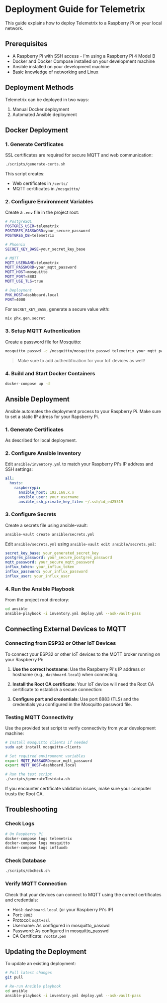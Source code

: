 # Deployment Guide for Telemetrix

This guide explains how to deploy Telemetrix to a Raspberry Pi on your local network.

## Prerequisites

- A Raspberry Pi with SSH access - I'm using a Raspberry Pi 4 Model B
- Docker and Docker Compose installed on your development machine
- Ansible installed on your development machine
- Basic knowledge of networking and Linux

## Deployment Methods

Telemetrix can be deployed in two ways:
1. Manual Docker deployment
2. Automated Ansible deployment

## Docker Deployment

### 1. Generate Certificates

SSL certificates are required for secure MQTT and web communication:

```bash
./scripts/generate-certs.sh
```

This script creates:
- Web certificates in `/certs/`
- MQTT certificates in `/mosquitto/`

### 2. Configure Environment Variables

Create a `.env` file in the project root:

```bash
# PostgreSQL
POSTGRES_USER=telemetrix
POSTGRES_PASSWORD=your_secure_password
POSTGRES_DB=telemetrix

# Phoenix
SECRET_KEY_BASE=your_secret_key_base

# MQTT
MQTT_USERNAME=telemetrix
MQTT_PASSWORD=your_mqtt_password
MQTT_HOST=mosquitto
MQTT_PORT=8883
MQTT_USE_TLS=true

# Deployment
PHX_HOST=dashboard.local
PORT=4000
```

For `SECRET_KEY_BASE`, generate a secure value with:
```bash
mix phx.gen.secret
```

### 3. Setup MQTT Authentication

Create a password file for Mosquitto:
```bash
mosquitto_passwd -c /mosquitto/mosquitto_passwd telemetrix your_mqtt_password
```

> Make sure to add authentification for your IoT devices as well!

### 4. Build and Start Docker Containers

```bash
docker-compose up -d
```

## Ansible Deployment

Ansible automates the deployment process to your Raspberry Pi. Make sure to set a static IP adress for your Rapsberry Pi.

### 1. Generate Certificates

As described for local deployment.

### 2. Configure Ansible Inventory

Edit `ansible/inventory.yml` to match your Raspberry Pi's IP address and SSH settings:

```yaml
all:
  hosts:
    raspberrypi:
      ansible_host: 192.168.x.x
      ansible_user: your_username
      ansible_ssh_private_key_file: ~/.ssh/id_ed25519
```

### 3. Configure Secrets

Create a secrets file using ansible-vault:

```bash
ansible-vault create ansible/secrets.yml
```

Edit `ansible/secrets.yml` using `ansible-vault edit ansible/secrets.yml`:

```yaml
secret_key_base: your_generated_secret_key
postgres_password: your_secure_postgres_password
mqtt_password: your_secure_mqtt_password
influx_token: your_influx_token
influx_password: your_influx_password
influx_user: your_influx_user
```

### 4. Run the Ansible Playbook

From the project root directory:

```bash
cd ansible
ansible-playbook -i inventory.yml deploy.yml --ask-vault-pass
```

## Connecting External Devices to MQTT

### Connecting from ESP32 or Other IoT Devices

To connect your ESP32 or other IoT devices to the MQTT broker running on your Raspberry Pi:

1. **Use the correct hostname**: Use the Raspberry Pi's IP address or hostname (e.g., `dashboard.local`) when connecting.

2. **Install the Root CA certificate**: Your IoT device will need the Root CA certificate to establish a secure connection:

3. **Configure port and credentials**: Use port 8883 (TLS) and the credentials you configured in the Mosquitto password file.

### Testing MQTT Connectivity

Use the provided test script to verify connectivity from your development machine:

```bash
# Install mosquitto clients if needed
sudo apt install mosquitto-clients

# Set required environment variables
export MQTT_PASSWORD=your_mqtt_password
export MQTT_HOST=dashboard.local

# Run the test script
./scripts/generateTestdata.sh
```

If you encounter certificate validation issues, make sure your computer trusts the Root CA.

## Troubleshooting

### Check Logs
```bash
# On Raspberry Pi
docker-compose logs telemetrix
docker-compose logs mosquitto
docker-compose logs influxdb
```

### Check Database
```bash
./scripts/dbcheck.sh
```

### Verify MQTT Connection
Check that your devices can connect to MQTT using the correct certificates and credentials:
- Host: `dashboard.local` (or your Raspberry Pi's IP)
- Port: `8883`
- Protocol: `mqtt+ssl`
- Username: As configured in mosquitto_passwd
- Password: As configured in mosquitto_passwd
- CA Certificate: `rootCA.pem`

## Updating the Deployment

To update an existing deployment:

```bash
# Pull latest changes
git pull

# Re-run Ansible playbook
cd ansible
ansible-playbook -i inventory.yml deploy.yml --ask-vault-pass
```
